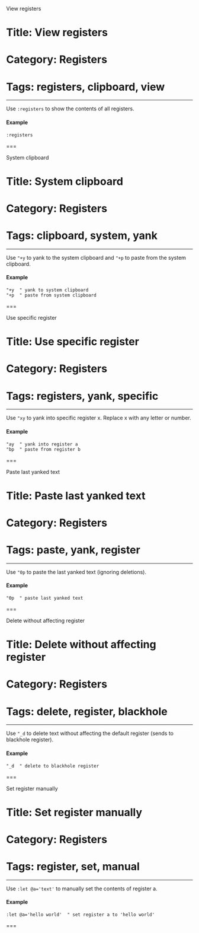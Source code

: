 View registers
# Title: View registers
# Category: Registers
# Tags: registers, clipboard, view
---
Use `:registers` to show the contents of all registers.

#### Example

```vim
:registers
```
===

System clipboard
# Title: System clipboard
# Category: Registers
# Tags: clipboard, system, yank
---
Use `"+y` to yank to the system clipboard and `"+p` to paste from the system clipboard.

#### Example

```vim
"+y  " yank to system clipboard
"+p  " paste from system clipboard
```
===

Use specific register
# Title: Use specific register
# Category: Registers
# Tags: registers, yank, specific
---
Use `"xy` to yank into specific register x. Replace x with any letter or number.

#### Example

```vim
"ay  " yank into register a
"bp  " paste from register b
```
===

Paste last yanked text
# Title: Paste last yanked text
# Category: Registers
# Tags: paste, yank, register
---
Use `"0p` to paste the last yanked text (ignoring deletions).

#### Example

```vim
"0p  " paste last yanked text
```
===

Delete without affecting register
# Title: Delete without affecting register
# Category: Registers
# Tags: delete, register, blackhole
---
Use `"_d` to delete text without affecting the default register (sends to blackhole register).

#### Example

```vim
"_d  " delete to blackhole register
```
===

Set register manually
# Title: Set register manually
# Category: Registers
# Tags: register, set, manual
---
Use `:let @a='text'` to manually set the contents of register a.

#### Example

```vim
:let @a='hello world'  " set register a to 'hello world'
```
===
